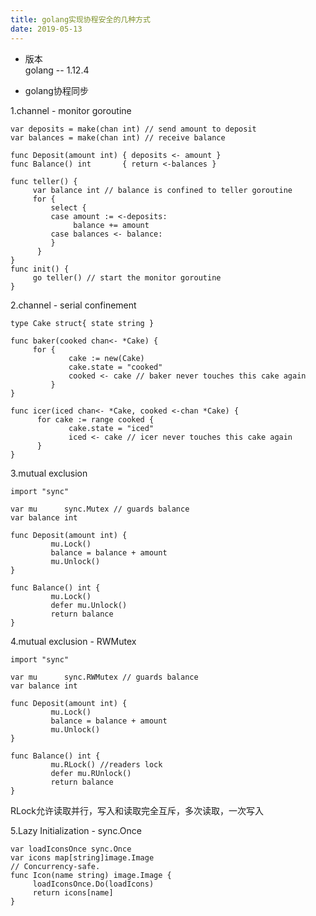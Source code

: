```yaml
---
title: golang实现协程安全的几种方式
date: 2019-05-13
---
```



* 版本  
golang -- 1.12.4   
  
* golang协程同步  
  
1.channel - monitor goroutine  

```
var deposits = make(chan int) // send amount to deposit
var balances = make(chan int) // receive balance

func Deposit(amount int) { deposits <- amount }
func Balance() int       { return <-balances }

func teller() {
     var balance int // balance is confined to teller goroutine
     for {
         select {
         case amount := <-deposits:
              balance += amount
         case balances <- balance:
         }
      }
}
func init() {
     go teller() // start the monitor goroutine
}
```  
  
2.channel - serial confinement  

```
type Cake struct{ state string }

func baker(cooked chan<- *Cake) {
     for {
             cake := new(Cake)
             cake.state = "cooked"
             cooked <- cake // baker never touches this cake again
         } 
}

func icer(iced chan<- *Cake, cooked <-chan *Cake) {
      for cake := range cooked {
             cake.state = "iced"
             iced <- cake // icer never touches this cake again
      } 
}
```
  
3.mutual exclusion  

```
import "sync"

var mu      sync.Mutex // guards balance
var balance int

func Deposit(amount int) {
         mu.Lock()
         balance = balance + amount
         mu.Unlock()
}

func Balance() int {
         mu.Lock()
         defer mu.Unlock()
         return balance
}
```

4.mutual exclusion - RWMutex  

```
import "sync"

var mu      sync.RWMutex // guards balance
var balance int

func Deposit(amount int) {
         mu.Lock()
         balance = balance + amount
         mu.Unlock()
}

func Balance() int {
         mu.RLock() //readers lock
         defer mu.RUnlock()
         return balance
}
```
RLock允许读取并行，写入和读取完全互斥，多次读取，一次写入  
  
5.Lazy Initialization - sync.Once  

```
var loadIconsOnce sync.Once
var icons map[string]image.Image
// Concurrency-safe.
func Icon(name string) image.Image {
     loadIconsOnce.Do(loadIcons)
     return icons[name]
}

```




 